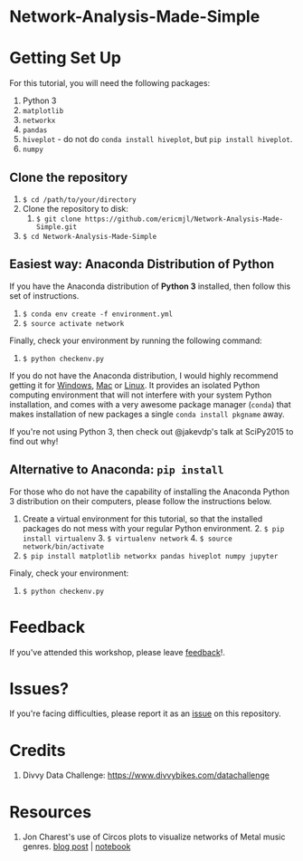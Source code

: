 Network-Analysis-Made-Simple
============================

# Getting Set Up

For this tutorial, you will need the following packages:

1. Python 3
2. `matplotlib`
3. `networkx`
4. `pandas`
5. `hiveplot` - do not do `conda install hiveplot`, but `pip install hiveplot`.
6. `numpy`

## Clone the repository

1. `$ cd /path/to/your/directory`
1. Clone the repository to disk:
    1. `$ git clone https://github.com/ericmjl/Network-Analysis-Made-Simple.git`
1. `$ cd Network-Analysis-Made-Simple`

## Easiest way: Anaconda Distribution of Python

If you have the Anaconda distribution of **Python 3** installed, then follow this set of instructions.

1. `$ conda env create -f environment.yml`
1. `$ source activate network`

Finally, check your environment by running the following command:

1. `$ python checkenv.py`

If you do not have the Anaconda distribution, I would highly recommend getting it for [Windows][2], [Mac][3] or [Linux][4]. It provides an isolated Python computing environment that will not interfere with your system Python installation, and comes with a very awesome package manager (`conda`) that makes installation of new packages a single `conda install pkgname` away.

If you're not using Python 3, then check out @jakevdp's talk at SciPy2015 to find out why!

## Alternative to Anaconda: `pip install`

For those who do not have the capability of installing the Anaconda Python 3 distribution on their computers, please follow the instructions below.

1. Create a virtual environment for this tutorial, so that the installed packages do not mess with your regular Python environment.
    2. `$ pip install virtualenv`
    3. `$ virtualenv network`
    4. `$ source network/bin/activate`
5. `$ pip install matplotlib networkx pandas hiveplot numpy jupyter`

Finaly, check your environment:

1. `$ python checkenv.py`

# Feedback

If you've attended this workshop, please leave [feedback][7]!.

# Issues?

If you're facing difficulties, please report it as an [issue][1] on this repository.

# Credits

1. Divvy Data Challenge: https://www.divvybikes.com/datachallenge

# Resources

1. Jon Charest's use of Circos plots to visualize networks of Metal music genres. [blog post][5] | [notebook][6]

[1]: https://github.com/ericmjl/Network-Analysis-Made-Simple/issues
[2]: http://repo.continuum.io/archive/Anaconda3-4.0.0-Windows-x86_64.exe
[3]: http://repo.continuum.io/archive/Anaconda3-4.0.0-MacOSX-x86_64.pkg
[4]: http://repo.continuum.io/archive/Anaconda3-4.0.0-Linux-x86_64.sh
[5]: http://jonchar.net/2016/05/20/exploring-metal-subgenres-with-python.html
[6]: http://jonchar.net/notebooks/MA-Exploratory-Analysis#Enter-the-Circos-plot
[7]: https://ericma1.typeform.com/to/aCljQl
